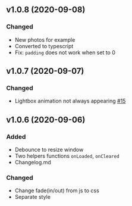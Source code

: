 ## v1.0.8 (2020-09-08)
### Changed
- New photos for example
- Converted to typescript
- Fix: `padding` does not work when set to 0

## v1.0.7 (2020-09-07)
### Changed
- Lightbox animation not always appearing [#15](https://github.com/tomik23/zooom.js/issues/15)

## v1.0.6 (2020-09-06)
### Added
- Debounce to resize window
- Two helpers functions `onLoaded`, `onCleared`
- Changelog.md

### Changed
- Change fade(in/out) from js to css
- Separate style